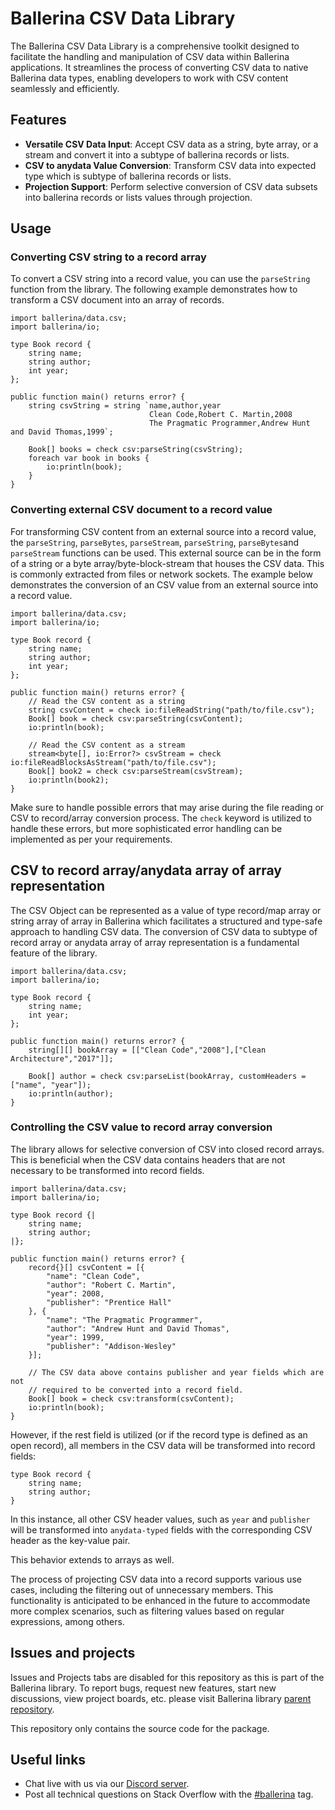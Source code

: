 # Ballerina CSV Data Library

The Ballerina CSV Data Library is a comprehensive toolkit designed to facilitate the handling and manipulation of CSV data within Ballerina applications. It streamlines the process of converting CSV data to native Ballerina data types, enabling developers to work with CSV content seamlessly and efficiently.

## Features

- **Versatile CSV Data Input**: Accept CSV data as a string, byte array, or a stream and convert it into a subtype of ballerina records or lists.
- **CSV to anydata Value Conversion**: Transform CSV data into expected type which is subtype of ballerina records or lists.
- **Projection Support**: Perform selective conversion of CSV data subsets into ballerina records or lists values through projection.

## Usage

### Converting CSV string to a record array

To convert a CSV string into a record value, you can use the `parseString` function from the library. The following example demonstrates how to transform a CSV document into an array of records.

```ballerina
import ballerina/data.csv;
import ballerina/io;

type Book record {
    string name;
    string author;
    int year;
};

public function main() returns error? {
    string csvString = string `name,author,year
                               Clean Code,Robert C. Martin,2008
                               The Pragmatic Programmer,Andrew Hunt and David Thomas,1999`;

    Book[] books = check csv:parseString(csvString);
    foreach var book in books {
        io:println(book);
    }
}
```

### Converting external CSV document to a record value

For transforming CSV content from an external source into a record value, the `parseString`, `parseBytes`, `parseStream`, `parseString`, `parseBytes`and `parseStream` functions can be used. This external source can be in the form of a string or a byte array/byte-block-stream that houses the CSV data. This is commonly extracted from files or network sockets. The example below demonstrates the conversion of an CSV value from an external source into a record value.

```ballerina
import ballerina/data.csv;
import ballerina/io;

type Book record {
    string name;
    string author;
    int year;
};

public function main() returns error? {
    // Read the CSV content as a string
    string csvContent = check io:fileReadString("path/to/file.csv");
    Book[] book = check csv:parseString(csvContent);
    io:println(book);

    // Read the CSV content as a stream
    stream<byte[], io:Error?> csvStream = check io:fileReadBlocksAsStream("path/to/file.csv");
    Book[] book2 = check csv:parseStream(csvStream);
    io:println(book2);
}
```

Make sure to handle possible errors that may arise during the file reading or CSV to record/array conversion process. The `check` keyword is utilized to handle these errors, but more sophisticated error handling can be implemented as per your requirements.

## CSV to record array/anydata array of array representation

The CSV Object can be represented as a value of type record/map array or string array of array in Ballerina which facilitates a structured and type-safe approach to handling CSV data.
The conversion of CSV data to subtype of record array or anydata array of array representation is a fundamental feature of the library.

```ballerina
import ballerina/data.csv;
import ballerina/io;

type Book record {
    string name;
    int year;
};

public function main() returns error? {
    string[][] bookArray = [["Clean Code","2008"],["Clean Architecture","2017"]];

    Book[] author = check csv:parseList(bookArray, customHeaders = ["name", "year"]);
    io:println(author);
}
```

### Controlling the CSV value to record array conversion

The library allows for selective conversion of CSV into closed record arrays. This is beneficial when the CSV data contains headers that are not necessary to be transformed into record fields.

```ballerina
import ballerina/data.csv;
import ballerina/io;

type Book record {|
    string name;
    string author;
|};

public function main() returns error? {
    record{}[] csvContent = [{
        "name": "Clean Code",
        "author": "Robert C. Martin",
        "year": 2008,
        "publisher": "Prentice Hall"
    }, {
        "name": "The Pragmatic Programmer",
        "author": "Andrew Hunt and David Thomas",
        "year": 1999,
        "publisher": "Addison-Wesley"
    }];

    // The CSV data above contains publisher and year fields which are not 
    // required to be converted into a record field.
    Book[] book = check csv:transform(csvContent);
    io:println(book);
}
```

However, if the rest field is utilized (or if the record type is defined as an open record), all members in the CSV data will be transformed into record fields:

```ballerina
type Book record {
    string name;
    string author;
}
```

In this instance, all other CSV header values, such as `year` and `publisher` will be transformed into `anydata-typed` fields with the corresponding CSV header as the key-value pair.

This behavior extends to arrays as well.

The process of projecting CSV data into a record supports various use cases, including the filtering out of unnecessary members. This functionality is anticipated to be enhanced in the future to accommodate more complex scenarios, such as filtering values based on regular expressions, among others.

## Issues and projects

Issues and Projects tabs are disabled for this repository as this is part of the Ballerina library. To report bugs, request new features, start new discussions, view project boards, etc. please visit Ballerina library [parent repository](https://github.com/ballerina-platform/ballerina-library).

This repository only contains the source code for the package.

## Useful links

* Chat live with us via our [Discord server](https://discord.gg/ballerinalang).
* Post all technical questions on Stack Overflow with the [#ballerina](https://stackoverflow.com/questions/tagged/ballerina) tag.
